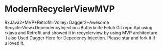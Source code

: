 # ModernRecyclerViewMVP
RxJava2+MVP+Retrofit+Volley+Dagger2+Awesome RecyclerView+DependencyInjection+Butterknife
Fetch Git repo Api using rxjava and Retrofit and showed it in recyclerview by using MVP architecture .I also Used Dagger Here for Depedency Injection.
Please star and fork it if u loved it.
